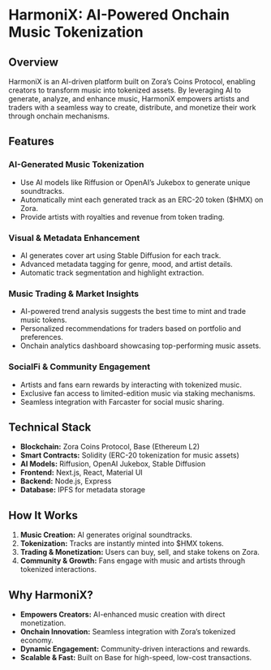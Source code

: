 # HarmoniX: AI-Powered Onchain Music Tokenization

## Overview
HarmoniX is an AI-driven platform built on Zora’s Coins Protocol, enabling creators to transform music into tokenized assets. By leveraging AI to generate, analyze, and enhance music, HarmoniX empowers artists and traders with a seamless way to create, distribute, and monetize their work through onchain mechanisms.

## Features
### AI-Generated Music Tokenization
- Use AI models like Riffusion or OpenAI’s Jukebox to generate unique soundtracks.
- Automatically mint each generated track as an ERC-20 token ($HMX) on Zora.
- Provide artists with royalties and revenue from token trading.

### Visual & Metadata Enhancement
- AI generates cover art using Stable Diffusion for each track.
- Advanced metadata tagging for genre, mood, and artist details.
- Automatic track segmentation and highlight extraction.

### Music Trading & Market Insights
- AI-powered trend analysis suggests the best time to mint and trade music tokens.
- Personalized recommendations for traders based on portfolio and preferences.
- Onchain analytics dashboard showcasing top-performing music assets.

### SocialFi & Community Engagement
- Artists and fans earn rewards by interacting with tokenized music.
- Exclusive fan access to limited-edition music via staking mechanisms.
- Seamless integration with Farcaster for social music sharing.

## Technical Stack
- **Blockchain:** Zora Coins Protocol, Base (Ethereum L2)
- **Smart Contracts:** Solidity (ERC-20 tokenization for music assets)
- **AI Models:** Riffusion, OpenAI Jukebox, Stable Diffusion
- **Frontend:** Next.js, React, Material UI
- **Backend:** Node.js, Express
- **Database:** IPFS for metadata storage

## How It Works
1. **Music Creation:** AI generates original soundtracks.
2. **Tokenization:** Tracks are instantly minted into $HMX tokens.
3. **Trading & Monetization:** Users can buy, sell, and stake tokens on Zora.
4. **Community & Growth:** Fans engage with music and artists through tokenized interactions.

## Why HarmoniX?
- **Empowers Creators:** AI-enhanced music creation with direct monetization.
- **Onchain Innovation:** Seamless integration with Zora’s tokenized economy.
- **Dynamic Engagement:** Community-driven interactions and rewards.
- **Scalable & Fast:** Built on Base for high-speed, low-cost transactions.



